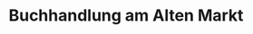 ---
title: "Buchhandlung am Alten Markt"
url: /kelheim/buchhandlung-am-alten-markt/
shop: Bücher
---